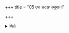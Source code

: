 +++
title = "05 एषा सदसः स्थूणानां"

+++

<details><summary>थिते</summary>

एषा सदसः स्थूणानां वर्षिष्ठा ५
</details>
